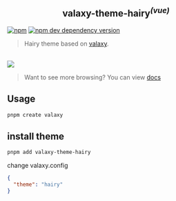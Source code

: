 <h2 align="center">
 valaxy-theme-hairy<sup><em>(vue)</em></sup>
</h2>

[![npm](https://img.shields.io/npm/v/valaxy-theme-hairy)](https://www.npmjs.com/package/valaxy-theme-hairy)
[![npm dev dependency version](https://img.shields.io/npm/dependency-version/valaxy-theme-starter/dev/valaxy)](https://github.com/YunYouJun/valaxy)

> Hairy theme based on [valaxy](https://github.com/YunYouJun/valaxy).

<br />

<img src="./public/dark.png" />

> Want to see more browsing? You can view [docs](https://www.hairy.blog/posts/theme)

## Usage

```bash
pnpm create valaxy
```

## install theme

```bash
pnpm add valaxy-theme-hairy
```

change valaxy.config

```json
{
  "theme": "hairy"
}
```
